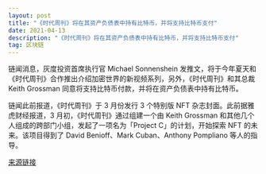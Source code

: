 ```yaml
---
layout: post
title: "《时代周刊》将在其资产负债表中持有比特币，并将支持比特币支付"
date: 2021-04-13
description: "《时代周刊》将在其资产负债表中持有比特币，并将支持比特币支付"
tag: 区块链
---   
```

链闻消息，灰度投资首席执行官 Michael Sonnenshein 发推文，将于今年夏天和《时代周刊》合作推出介绍加密世界的新视频系列，另外，《时代周刊》和其总裁 Keith Grossman 同意将支持比特币付款，并将在资产负债表中持有比特币。

链闻此前报道，《时代周刊》于 3 月份发行 3 个特别版 NFT 杂志封面。此前据雅虎财经报道，3 月初，《时代周刊》通过组建一个由 Keith Grossman 和其他几个人组成的跨部门小组，发起了一项名为「Project C」的计划，开始探索 NFT 的未来。该项目得到了 David Benioff、Mark Cuban、Anthony Pompliano 等人的指导。

[来源链接](https://twitter.com/Sonnenshein/status/1381662798585946112)
